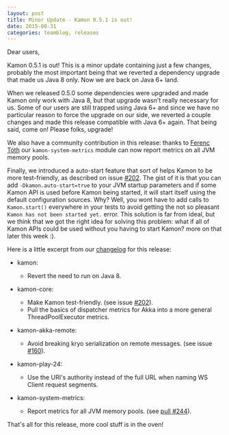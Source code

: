 ```yaml
---
layout: post
title: Minor Update - Kamon 0.5.1 is out!
date: 2015-08-31
categories: teamblog, releases
---
```


Dear users,

Kamon 0.5.1 is out! This is a minor update containing just a few changes, probably the most important being that we
reverted a dependency upgrade that made us Java 8 only. Now we are back on Java 6+ land.



When we released 0.5.0 some dependencies were upgraded and made Kamon only work with Java 8, but that upgrade wasn't
really necessary for us. Some of our users are still trapped using Java 6+ and since we have no particular reason to
force the upgrade on our side, we reverted a couple changes and made this release compatible with Java 6+ again. That
being said, come on! Please folks, upgrade!

We also have a community contribution in this release: thanks to [Ferenc Tóth] our `kamon-system-metrics` module can now
report metrics on all JVM memory pools.

Finally, we introduced a auto-start feature that sort of helps Kamon to be more test-friendly, as described on issue
[#202]. The gist of it is that you can add `-Dkamon.auto-start=true` to your JVM startup parameters and if some Kamon
API is used before Kamon being started, it will start itself using the default configuration sources. Why? Well, you
wont have to add calls to `Kamon.start()` everywhere in your tests to avoid getting the not so pleasant `Kamon has not
been started yet.` error. This solution is far from ideal, but we think that we got the right idea for solving this
problem: what if all of Kamon APIs could be used without you having to start Kamon? more on that later this week :).

Here is a little excerpt from our [changelog] for this release:

* kamon:
  * Revert the need to run on Java 8.

* kamon-core:
  * Make Kamon test-friendly. (see issue [#202]).
  * Pull the basics of dispatcher metrics for Akka into a more general ThreadPoolExecutor metrics.

* kamon-akka-remote:
  * Avoid breaking kryo serialization on remote messages. (see issue [#160]).

* kamon-play-24:
  * Use the URI's authority instead of the full URL when naming WS Client request segments.

* kamon-system-metrics:
  * Report metrics for all JVM memory pools. (see [pull #244](https://github.com/kamon-io/Kamon/pull/244)).


That's all for this release, more cool stuff is in the oven!


[changelog]: /introduction/project-info/changelog/
[Ferenc Tóth]: https://github.com/tferi
[#202]: https://github.com/kamon-io/Kamon/issues/202
[#160]: https://github.com/kamon-io/Kamon/issues/160
